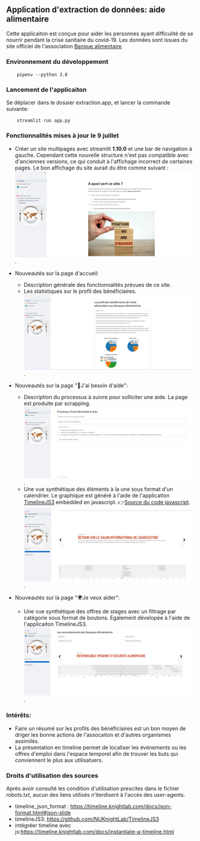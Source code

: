 ## Application d'extraction de données: aide alimentaire

Cette applicaiton est conçue pour aider les personnes ayant difficulité de se nourrir pendant la crise sanitaire du
covid-19. Les données sont issues du site officiel de l'association [Banque alimentaire](https://bapif.banquealimentaire.org/).



### Environnement du développement
        pipenv --python 3.8
### Lancement de l'applicaiton
Se déplacer dans le dossier extraction.app, et lancer la commande suivante:
        
        streamlit run app.py

### Fonctionnalités mises à jour le 9 juillet 
- Créer un site multipages avec streamlit **1.10.0** et une bar de navigation à gauche. Cependant cette nouvelle structure n'est pas compatible avec d'anciennes versions, ce qui conduit à l'affichage incorrect de certaines pages. Le bon affichage du site aurait du être comme suivant :
![page_accueil](demo/page_accueil.png).

- Nouveautés sur la page d'accueil:
  - Description générale des fonctionnalités prévues de ce site.
  - Les statistiques sur le profil des bénéficiaires.
![page_accueil](demo/sta_profil_beneficiare.png).
  
- Nouveautés sur la page "🥐J'ai besoin d'aide":
  - Description du processus à suivre pour solliciter une aide. La page est produite par scrapping.
  ![page_accueil](demo/processus.png).
  - Une vue synthétique des éléments à la une sous format d'un calendrier. Le graphique
  est généré à l'aide de l'application  [TimelineJS3](https://github.com/NUKnightLab/TimelineJS3) embedded en javascript.
  👉[Source du code javascript](https://timeline.knightlab.com/docs/instantiate-a-timeline.html).
  ![page_accueil](demo/evenements.png).
  
- Nouveautés sur la page "🌍Je veux aider":

    - Une vue synthétique des offres de stages avec un filtrage par catégorie sous format de boutons. Egalement dévelopée
à l'aide de l'applicaiton TimelineJS3.
  ![page_accueil](demo/calendrier_offre.png).

### Intérêts:
- Faire un résumé sur les profils des bénéficiaires est un bon moyen de driger les bonne actions de l'assocaiton et d'autres organismes assimilés.
- La présentation en timeline permet de localiser les événements ou les offres d'emploi dans l'espace temporel afin de trouver les buts qui conviennent le plus aux utilisatuers. 

### Droits d'utilisation des sources
Après avoir consulté les condition d'utilisation prescites dans le fichier robots.txt, aucun des liens utilisés n'iterdisent à l'accès des user-agents. 

- timeline_json_format : https://timeline.knightlab.com/docs/json-format.html#json-slide
- timelineJS3: https://github.com/NUKnightLab/TimelineJS3
- intégréer timeline avec js:https://timeline.knightlab.com/docs/instantiate-a-timeline.html
